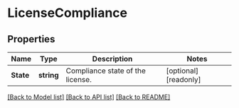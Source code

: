 # LicenseCompliance

## Properties

Name | Type | Description | Notes
------------ | ------------- | ------------- | -------------
**State** | **string** | Compliance state of the license. | [optional] [readonly] 

[[Back to Model list]](../README.md#documentation-for-models) [[Back to API list]](../README.md#documentation-for-api-endpoints) [[Back to README]](../README.md)



